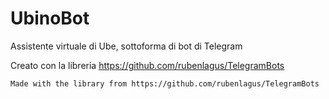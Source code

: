 # UbinoBot
Assistente virtuale di Ube, sottoforma di bot di Telegram

Creato con la libreria https://github.com/rubenlagus/TelegramBots
~~~
Made with the library from https://github.com/rubenlagus/TelegramBots
